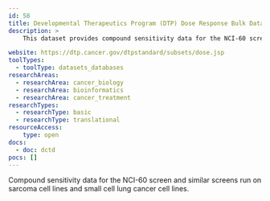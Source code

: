 ```yaml
---
id: 58
title: Developmental Therapeutics Program (DTP) Dose Response Bulk Data Download
description: >
    This dataset provides compound sensitivity data for the NCI-60 screen and similar screens run on sarcoma cell lines and small cell lung cancer cell lines.

website: https://dtp.cancer.gov/dtpstandard/subsets/dose.jsp
toolTypes:
  - toolType: datasets_databases
researchAreas:
  - researchArea: cancer_biology
  - researchArea: bioinformatics
  - researchArea: cancer_treatment
researchTypes:
  - researchType: basic
  - researchType: translational
resourceAccess:
    type: open
docs:
  - doc: dctd
pocs: []
---
```

Compound sensitivity data for the NCI-60 screen and similar screens run on sarcoma cell lines and small cell lung cancer cell lines.